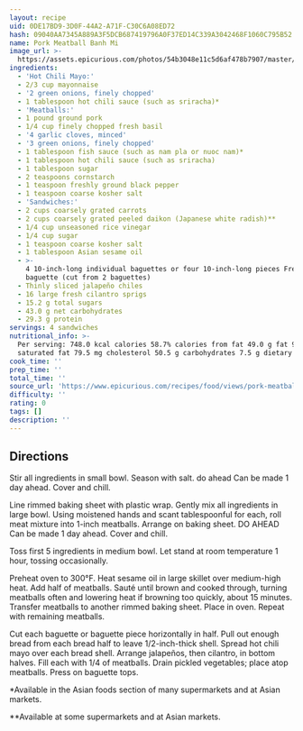 ```yaml
---
layout: recipe
uid: 0DE17BD9-3D0F-44A2-A71F-C30C6A08ED72
hash: 09040AA7345A889A3F5DCB687419796A0F37ED14C339A3042468F1060C795B52
name: Pork Meatball Banh Mi
image_url: >-
  https://assets.epicurious.com/photos/54b3048e11c5d6af478b7907/master/w_1384,h_1384,c_limit/356790_pork-meatball-banh-mi_1x1.jpg
ingredients:
  - 'Hot Chili Mayo:'
  - 2/3 cup mayonnaise
  - '2 green onions, finely chopped'
  - 1 tablespoon hot chili sauce (such as sriracha)*
  - 'Meatballs:'
  - 1 pound ground pork
  - 1/4 cup finely chopped fresh basil
  - '4 garlic cloves, minced'
  - '3 green onions, finely chopped'
  - 1 tablespoon fish sauce (such as nam pla or nuoc nam)*
  - 1 tablespoon hot chili sauce (such as sriracha)
  - 1 tablespoon sugar
  - 2 teaspoons cornstarch
  - 1 teaspoon freshly ground black pepper
  - 1 teaspoon coarse kosher salt
  - 'Sandwiches:'
  - 2 cups coarsely grated carrots
  - 2 cups coarsely grated peeled daikon (Japanese white radish)**
  - 1/4 cup unseasoned rice vinegar
  - 1/4 cup sugar
  - 1 teaspoon coarse kosher salt
  - 1 tablespoon Asian sesame oil
  - >-
    4 10-inch-long individual baguettes or four 10-inch-long pieces French-bread
    baguette (cut from 2 baguettes)
  - Thinly sliced jalapeño chiles
  - 16 large fresh cilantro sprigs
  - 15.2 g total sugars
  - 43.0 g net carbohydrates
  - 29.3 g protein
servings: 4 sandwiches
nutritional_info: >-
  Per serving: 748.0 kcal calories 58.7% calories from fat 49.0 g fat 9.6 g
  saturated fat 79.5 mg cholesterol 50.5 g carbohydrates 7.5 g dietary fiber
cook_time: ''
prep_time: ''
total_time: ''
source_url: 'https://www.epicurious.com/recipes/food/views/pork-meatball-banh-mi-356790'
difficulty: ''
rating: 0
tags: []
description: ''
---
```

## Directions

Stir all ingredients in small bowl. Season with salt. do ahead Can be made 1 day ahead. Cover and chill.

Line rimmed baking sheet with plastic wrap. Gently mix all ingredients in large bowl. Using moistened hands and scant tablespoonful for each, roll meat mixture into 1-inch meatballs. Arrange on baking sheet. DO AHEAD Can be made 1 day ahead. Cover and chill.

Toss first 5 ingredients in medium bowl. Let stand at room temperature 1 hour, tossing occasionally.

Preheat oven to 300°F. Heat sesame oil in large skillet over medium-high heat. Add half of meatballs. Sauté until brown and cooked through, turning meatballs often and lowering heat if browning too quickly, about 15 minutes. Transfer meatballs to another rimmed baking sheet. Place in oven. Repeat with remaining meatballs.

Cut each baguette or baguette piece horizontally in half. Pull out enough bread from each bread half to leave 1/2-inch-thick shell. Spread hot chili mayo over each bread shell. Arrange jalapeños, then cilantro, in bottom halves. Fill each with 1/4 of meatballs. Drain pickled vegetables; place atop meatballs. Press on baguette tops.

*Available in the Asian foods section of many supermarkets and at Asian markets.

**Available at some supermarkets and at Asian markets.
